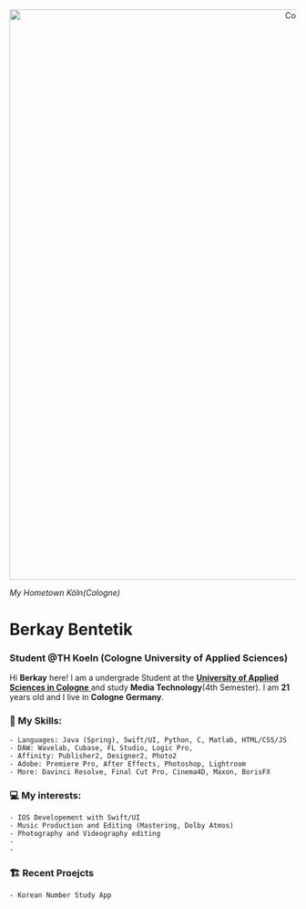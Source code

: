 <div style="text-align: center;">
    <img alight= "center" alt="Coding" width="1000" src="https://mydesignagenda.com/wp-content/uploads/2019/12/wide_fullhd_germany-cologne-panorama.jpg">
</div>

_My Hometown Köln(Cologne)_

# Berkay Bentetik

### Student @TH Koeln (Cologne University of Applied Sciences)


Hi **Berkay** here! I am a undergrade Student at the [**University of Applied Sciences in Cologne** ](https://www.th-koeln.de/en/) and study **Media Technology**(4th Semester).
I am **21** years old and I live in **Cologne** **Germany**.

 ### **📖 My Skills:**
    - Languages: Java (Spring), Swift/UI, Python, C, Matlab, HTML/CSS/JS
    - DAW: Wavelab, Cubase, FL Studio, Logic Pro,
    - Affinity: Publisher2, Designer2, Photo2
    - Adobe: Premiere Pro, After Effects, Photoshop, Lightroom
    - More: Davinci Resolve, Final Cut Pro, Cinema4D, Maxon, BorisFX
    


### **💻 My interests:**
    - IOS Developement with Swift/UI 
    - Music Production and Editing (Mastering, Dolby Atmos)
    - Photography and Videography editing
    - 
    - 
    

### **🏗️ Recent Proejcts**
    - Korean Number Study App
